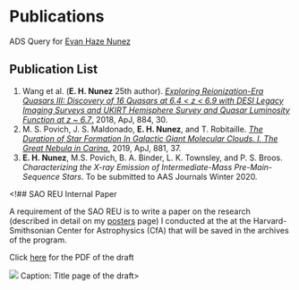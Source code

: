 # Publications

ADS Query for [Evan Haze Nunez](https://ui.adsabs.harvard.edu/#search/q=%20%20author%3A%22Haze%20Nunez%2C%20Evan%22&sort=date%20desc%2C%20bibcode%20desc&p_=0)

## Publication List
1. Wang et al. (**E. H. Nunez** 25th author). [*Exploring Reionization-Era Quasars III: Discovery of 16 Quasars at 6.4 < z < 6.9 with DESI Legacy Imaging Surveys and UKIRT Hemisphere Survey and Quasar Luminosity Function at z ~ 6.7*.](https://ui.adsabs.harvard.edu/abs/2019ApJ...884...30W/abstract) 2018, ApJ, 884, 30.
2. M. S. Povich, J. S. Maldonado, **E. H. Nunez**, and T. Robitaille. [*The Duration of Star Formation In Galactic Giant Molecular Clouds. I. The Great Nebula in Carina*.](https://ui.adsabs.harvard.edu/abs/2019ApJ...881...37P/abstract) 2019, ApJ, 881, 37. 
3. **E. H. Nunez**, M.S. Povich, B. A. Binder, L. K. Townsley, and P. S. Broos. *Characterizing the X-ray Emission of Intermediate-Mass Pre-Main-Sequence Stars*. To be submitted to AAS Journals Winter 2020.


<!## SAO REU Internal Paper 

A requirement of the SAO REU is to write a paper on the research (described in detail on my [posters](https://evanhazey.github.io/evanhazenunez/posters.md) page) I conducted at the at the Harvard-Smithsonian Center for Astrophysics (CfA) that will be saved in the archives of the program.

Click [here](https://evanhazey.github.io/evanhazenunez/Graphics/Nunez_SAO_REU_Final.pdf) for the PDF of the draft

<img src="https://evanhazey.github.io/evanhazenunez/Graphics/Nunez_SAO_REU_Final.jpg">
Caption: Title page of the draft>
